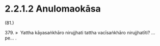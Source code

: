 # 2.2.1.2 Anulomaokāsa

(81.)

379\. »  Yattha kāyasaṅkhāro nirujjhati tattha vacīsaṅkhāro nirujjhatīti? …pe… .
